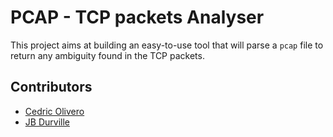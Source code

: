 # PCAP - TCP packets Analyser

This project aims at building an easy-to-use tool that will parse a `pcap` file to return any ambiguity found in the TCP packets.

## Contributors
* [Cedric Olivero](https://github.com/CedricOL07)
* [JB Durville](https://github.com/jbdrvl)
